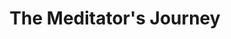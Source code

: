 ---
title: "The Meditator's Journey"
published: "2023-11-28"
updated: "2023-11-28"
readingTime: "4 min"
redirectUrl: "https://writing.marcelo.app/p/the-meditators-journey"
---